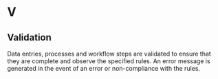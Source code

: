 # V

## Validation

Data entries, processes and workflow steps are validated to ensure that they are complete and observe the specified rules. An error message is generated in the event of an error or non-compliance with the rules.

